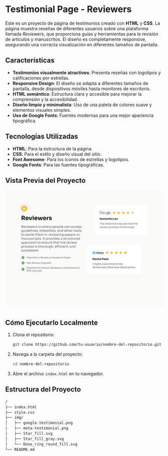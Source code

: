 # Testimonial Page - Reviewers

Este es un proyecto de página de testimonios creado con **HTML** y **CSS**. La página muestra reseñas de diferentes usuarios sobre una plataforma llamada *Reviewers*, que proporciona guías y herramientas para la revisión de artículos y manuscritos. El diseño es completamente responsive, asegurando una correcta visualización en diferentes tamaños de pantalla.

## Características

- **Testimonios visualmente atractivos**: Presenta reseñas con logotipos y calificaciones por estrellas.
- **Responsive Design**: El diseño se adapta a diferentes tamaños de pantalla, desde dispositivos móviles hasta monitores de escritorio.
- **HTML semántico**: Estructura clara y accesible para mejorar la comprensión y la accesibilidad.
- **Diseño limpio y minimalista**: Uso de una paleta de colores suave y elementos visuales simples.
- **Uso de Google Fonts**: Fuentes modernas para una mejor apariencia tipográfica.

## Tecnologías Utilizadas

- **HTML**: Para la estructura de la página.
- **CSS**: Para el estilo y diseño visual del sitio.
- **Font Awesome**: Para los íconos de estrellas y logotipos.
- **Google Fonts**: Para las fuentes tipográficas.

## Vista Previa del Proyecto

![Vista Previa del Proyecto](img/vista.png)

## Cómo Ejecutarlo Localmente

1. Clona el repositorio:
    ```bash
    git clone https://github.com/tu-usuario/nombre-del-repositorio.git
    ```
2. Navega a la carpeta del proyecto:
    ```bash
    cd nombre-del-repositorio
    ```
3. Abre el archivo `index.html` en tu navegador.

## Estructura del Proyecto

```bash
/
├── index.html
├── style.css
├── img/
│   ├── google-testimonial.png
│   ├── meta-testimonial.png
│   ├── Star_fill.svg
│   ├── Star_fill_gray.svg
│   └── Done_ring_round_fill.svg
└── README.md


